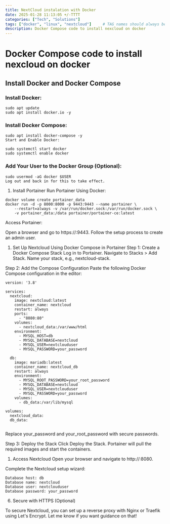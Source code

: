 ```yaml
---
title: NextCloud instalation with Docker
date: 2025-01-28 11:13:05 +/-TTTT
categories: ["Tech", "Solutions"]
tags: ["docker", "linux", "nextcloud"]     # TAG names should always be lowercase
description: Docker Compose code to install nexcloud on docker
---
```


# Docker Compose code to install nexcloud on docker

## Install Docker and Docker Compose
### Install Docker:
```
sudo apt update
sudo apt install docker.io -y
```
### Install Docker Compose:

```
sudo apt install docker-compose -y
Start and Enable Docker:
```
```
sudo systemctl start docker
sudo systemctl enable docker
```
### Add Your User to the Docker Group (Optional):

```
sudo usermod -aG docker $USER
Log out and back in for this to take effect.
```
1. Install Portainer
Run Portainer Using Docker:
```
docker volume create portainer_data
docker run -d -p 8000:8000 -p 9443:9443 --name portainer \
    --restart=always -v /var/run/docker.sock:/var/run/docker.sock \
    -v portainer_data:/data portainer/portainer-ce:latest
```
Access Portainer:

Open a browser and go to https://<your-server-ip>:9443.
Follow the setup process to create an admin user.

1. Set Up Nextcloud Using Docker Compose in Portainer
Step 1: Create a Docker Compose Stack
Log in to Portainer.
Navigate to Stacks > Add Stack.
Name your stack, e.g., nextcloud-stack.

Step 2: Add the Compose Configuration
Paste the following Docker Compose configuration in the editor:
```
version: '3.8'

services:
  nextcloud:
    image: nextcloud:latest
    container_name: nextcloud
    restart: always
    ports:
      - "8080:80"
    volumes:
      - nextcloud_data:/var/www/html
    environment:
      - MYSQL_HOST=db
      - MYSQL_DATABASE=nextcloud
      - MYSQL_USER=nextclouduser
      - MYSQL_PASSWORD=your_password

  db:
    image: mariadb:latest
    container_name: nextcloud_db
    restart: always
    environment:
      - MYSQL_ROOT_PASSWORD=your_root_password
      - MYSQL_DATABASE=nextcloud
      - MYSQL_USER=nextclouduser
      - MYSQL_PASSWORD=your_password
    volumes:
      - db_data:/var/lib/mysql

volumes:
  nextcloud_data:
  db_data:
  
  ```
Replace your_password and your_root_password with secure passwords.

Step 3: Deploy the Stack
Click Deploy the Stack.
Portainer will pull the required images and start the containers.

1. Access Nextcloud
Open your browser and navigate to http://<your-server-ip>:8080.

Complete the Nextcloud setup wizard:
```
Database host: db
Database name: nextcloud
Database user: nextclouduser
Database password: your_password
```
6. Secure with HTTPS (Optional)

To secure Nextcloud, you can set up a reverse proxy with Nginx or Traefik using Let's Encrypt. Let me know if you want guidance on that!
